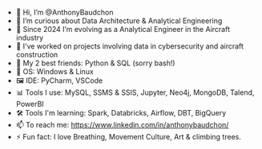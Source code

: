 - 👋 Hi, I’m @AnthonyBaudchon
- 👀 I’m curious about Data Architecture & Analytical Engineering
- 🌱 Since 2024 I’m evolving as a Analytical Engineer in the Aircraft industry
- 💞️ I've worked on projects involving data in cybersecurity and aircraft construction
- 🐸 My 2 best friends: Python & SQL (sorry bash!)
- 💾 OS: Windows & Linux
- 🖼️ IDE: PyCharm, VSCode
- 📊 Tools I use: MySQL, SSMS & SSIS, Jupyter, Neo4j, MongoDB, Talend, PowerBI
- 🛠️ Tools I'm learning: Spark, Databricks, Airflow, DBT, BigQuery
- 📫 To reach me: https://www.linkedin.com/in/anthonybaudchon/
- ⚡ Fun fact: I love Breathing, Movement Culture, Art & climbing trees.
